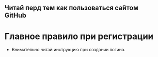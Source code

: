 ## Читай перд тем как пользоваться сайтом GitHub
# Главное правило при регистрации
* Внимательно читай инструкцию при создании логина.